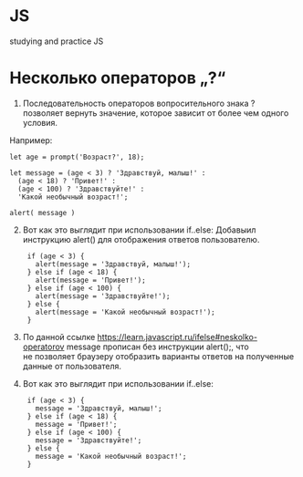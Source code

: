 # JS
studying and practice JS

# Несколько операторов „?“

1. Последовательность операторов вопросительного знака ? позволяет вернуть значение, которое зависит от более чем одного условия.

Например:

    let age = prompt('Возраст?', 18);

    let message = (age < 3) ? 'Здравствуй, малыш!' :
      (age < 18) ? 'Привет!' :
      (age < 100) ? 'Здравствуйте!' :
      'Какой необычный возраст!';

    alert( message )

2. Вот как это выглядит при использовании if..else: Добавыил инструкцию alert() для отображения ответов пользователю.

        if (age < 3) {
          alert(message = 'Здравствуй, малыш!');
        } else if (age < 18) {
          alert(message = 'Привет!');
        } else if (age < 100) {
          alert(message = 'Здравствуйте!');
        } else {
          alert(message = 'Какой необычный возраст!');
        }

3. По данной ссылке https://learn.javascript.ru/ifelse#neskolko-operatorov message прописан без инструкции alert();, что  
не позволяет браузеру отобразить варианты ответов на полученные данные от пользователя.

4. Вот как это выглядит при использовании if..else:

        if (age < 3) {
          message = 'Здравствуй, малыш!';
        } else if (age < 18) {
          message = 'Привет!';
        } else if (age < 100) {
          message = 'Здравствуйте!';
        } else {
          message = 'Какой необычный возраст!';
        }

